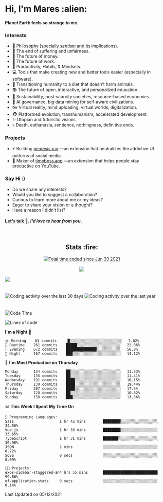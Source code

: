 <h1>Hi, I'm Mares :alien:</h1>

#### Planet Earth feels so strange to me.

### **Interests**

- 🌊 Philosophy (specially [_sentism_][sentismmedium] and its implications).
- 🎯 The end of suffering and unfairness.
- 💸 The future of money.
- 💼 The future of work.
- 🧠 Productivity, Habits, & Mindsets.
- 💻 Tools that make creating new and better tools easier (especially in software).
- 🥗 Transitioning humanity to a diet that doesn't harm animals.
- 📚 The future of open, interactive, and personalized education.
- 🌱 Sustainability, post-scarcity societies, resource-based economies.
- 🤖 AI governance, big data mining for self-aware civilizations.
- 👓 Virtual reality, mind uploading, virtual worlds, digitalization.
- 🐵 Platformed evolution, transhumanism, accelerated development.
- ✨ Utopian and futuristic visions.
- 💀 Death, euthanasia, sentience, nothingness, definitive ends.


### **Projects**

- ⚡ Building [nemesis.run](https://nemesis.run) —an extension that neutralizes the addictive UI patterns of social media.
- 💎 Maker of [timeboss.app](https://timeboss.app) —an extension that helps people stay productive on YouTube.


### **Say Hi :)**

- Do we share any interests?
- Would you like to suggest a collaboration?
- Curious to learn more about me or my ideas?
- Eager to share your vision or a thought?
- Have a reason I didn't list?

#### [Let's talk :wave:.](mailto:mareszhar@gmail.com) _I'd love to hear from you_.

[sentismmedium]: https://medium.com/@mareszhar/born-a-prisoner-a-reflection-about-life-its-struggles-and-a-plan-to-escape-d8566ce9b026

<br>

<h2 align="center">Stats :fire:</h2>

<div align="center">
  <a href="https://wakatime.com/@cfdc0e0d-4860-4b62-9ff0-cb659185525e">
    <img src="https://wakatime.com/badge/user/cfdc0e0d-4860-4b62-9ff0-cb659185525e.svg" alt="Total time coded since Jun 30 2021" />
  </a>
</div>

<br>

<div align="center">
  <img src="https://github-readme-streak-stats.herokuapp.com?user=mareszhar&theme=black-ice&hide_border=true&stroke=FFFFFF15&ring=DF8FFE&fire=DF8FFE&currStreakLabel=DF8FFE&background=1A232A&currStreakNum=86FFAB&dates=B1AAB3FF">
</div>

<!-- Add or remove this: &dates=B1AAB3FF at the end of the streak stats URL if they get bugged and aren't updating -->

<br>

<img src="https://activity-graph.herokuapp.com/graph?username=mareszhar&theme=nord&bg_color=00000000&color=979797&line=DF8FFE&point=00000000&area=true&hide_border=true">

<br>

<h1></h1>

<img src="https://wakatime.com/share/@mares/5df0ff02-9c79-41b4-b540-51dc9c65a57b.svg" alt="Coding activity over the last 30 days" />
<img src="https://wakatime.com/share/@mares/ea89ba71-f374-40af-930c-e0655909fe37.svg" alt="Coding activity over the last year" />

<h1></h1>

<!--START_SECTION:waka-->
![Code Time](http://img.shields.io/badge/Code%20Time-359%20hrs%203%20mins-blue)

![Lines of code](https://img.shields.io/badge/From%20Hello%20World%20I%27ve%20Written-114345%20lines%20of%20code-blue)

**I'm a Night 🦉** 

```text
🌞 Morning    83 commits     █░░░░░░░░░░░░░░░░░░░░░░░░   7.02% 
🌆 Daytime    261 commits    █████░░░░░░░░░░░░░░░░░░░░   22.06% 
🌃 Evening    672 commits    ██████████████░░░░░░░░░░░   56.8% 
🌙 Night      167 commits    ███░░░░░░░░░░░░░░░░░░░░░░   14.12%

```
📅 **I'm Most Productive on Thursday** 

```text
Monday       134 commits    ██░░░░░░░░░░░░░░░░░░░░░░░   11.33% 
Tuesday      135 commits    ██░░░░░░░░░░░░░░░░░░░░░░░   11.41% 
Wednesday    191 commits    ████░░░░░░░░░░░░░░░░░░░░░   16.15% 
Thursday     230 commits    ████░░░░░░░░░░░░░░░░░░░░░   19.44% 
Friday       207 commits    ████░░░░░░░░░░░░░░░░░░░░░   17.5% 
Saturday     128 commits    ██░░░░░░░░░░░░░░░░░░░░░░░   10.82% 
Sunday       158 commits    ███░░░░░░░░░░░░░░░░░░░░░░   13.36%

```


📊 **This Week I Spent My Time On** 

```text
💬 Programming Languages: 
Sass                     1 hr 42 mins        ████████░░░░░░░░░░░░░░░░░   34.56% 
Vue.js                   1 hr 39 mins        ████████░░░░░░░░░░░░░░░░░   33.65% 
TypeScript               1 hr 31 mins        ███████░░░░░░░░░░░░░░░░░░   30.98% 
JSON                     2 mins              ░░░░░░░░░░░░░░░░░░░░░░░░░   0.72% 
SCSS                     0 secs              ░░░░░░░░░░░░░░░░░░░░░░░░░   0.09%

🐱‍💻 Projects: 
exps-sidebar-staggered-an4 hrs 55 mins       █████████████████████████   99.86% 
ef-application-stats     0 secs              ░░░░░░░░░░░░░░░░░░░░░░░░░   0.14%

```


 Last Updated on 05/12/2021
<!--END_SECTION:waka-->
